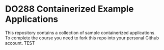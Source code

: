 # DO288 Containerized Example Applications

This repository contains a collection of sample containerized applications.  To complete the course you need to fork this repo into your personal Github account. TEST
